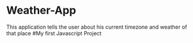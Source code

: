 # Weather-App
This application tells the user about his current timezone and weather of that place
#My first Javascript Project
